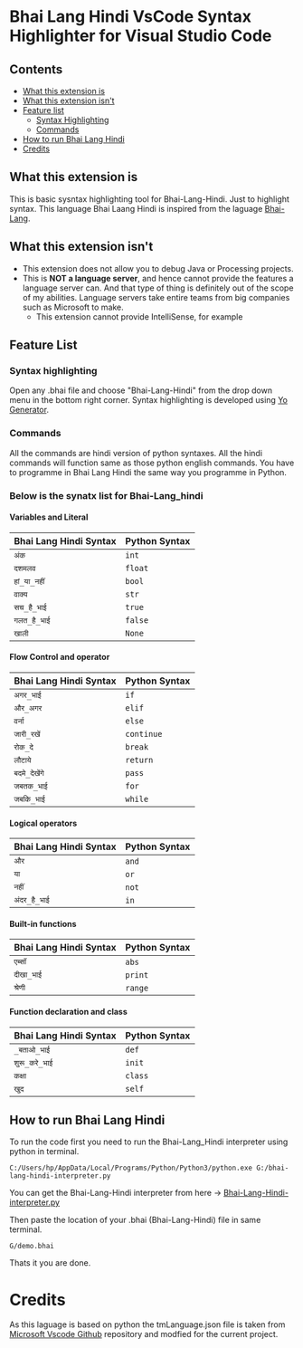 # Bhai Lang Hindi VsCode Syntax Highlighter for Visual Studio Code

## Contents

-   [What this extension is](#what-this-extension-is)
-   [What this extension isn't](#what-this-extension-isnt)
-   [Feature list](#feature-list)
    -   [Syntax Highlighting](#syntax-highlighting)
    -   [Commands](#commands)
-   [How to run Bhai Lang Hindi](#how-to-run-bhai-lang-hindi)
- [Credits](#credits)


## What this extension is

This is basic sysntax highlighting tool for Bhai-Lang-Hindi. Just to highlight syntax. This language Bhai Laang Hindi is inspired from the laguage [Bhai-Lang](https://bhailang.js.org/).


## What this extension isn't

-   This extension does not allow you to debug Java or Processing projects.
-   This is **NOT a language server**, and hence cannot provide the features a language server can. And that type of thing is definitely out of the scope of my abilities. Language servers take entire teams from big companies such as Microsoft to make.
    -   This extension cannot provide IntelliSense, for example

## Feature List

### Syntax highlighting

Open any .bhai file and choose "Bhai-Lang-Hindi" from the drop down menu in the bottom right corner. Syntax highlighting is developed using  [Yo Generator](https://yeoman.io/).


### Commands

All the commands are hindi version of python syntaxes. All the hindi commands will function  same as those python english commands.
You have to programme in Bhai Lang Hindi the same way you programme in Python.

### Below is the synatx list for Bhai-Lang_hindi

#### Variables and Literal

|Bhai Lang Hindi Syntax | Python Syntax |
|-----------------------|---------------|
|`अंक`|`int`|
|`दशमलव`|`float`|
|`हां_या_नहीं`|`bool`|
|`वाक्य`|`str`|
|`सच_है_भाई`|`true`|
|`गलत_है_भाई`|`false`|
|`खाली`|`None`|


#### Flow Control and operator

|Bhai Lang Hindi Syntax | Python Syntax |
|-----------------------|---------------|
|`अगर_भाई`|`if`|
|`और_अगर`|`elif`|
|`वर्ना`|`else`|
|`जारी_रखें`|`continue`|
|`रोक_दे`|`break`|
|`लौटाये`|`return`|
|`बदमे_देखेंगे`|`pass`|
|`जबतक_भाई`|`for`|
|`जबकि_भाई`|`while`|

#### Logical operators

|Bhai Lang Hindi Syntax | Python Syntax |
|-----------------------|---------------|
|`और`|`and`|
|`या`|`or`|
|`नहीं`|`not`|
|`अंदर_है_भाई`|`in`|

#### Built-in functions

|Bhai Lang Hindi Syntax | Python Syntax |
|-----------------------|---------------|
|`एब्सॉ`|`abs`|
|`दीखा_भाई`|`print`|
|`श्रेणी`|`range`|


#### Function declaration and class

|Bhai Lang Hindi Syntax | Python Syntax |
|-----------------------|---------------|
|`_बताओ_भाई`|`def`|
|`शुरू_करे_भाई`|`init`|
|`कक्षा`|`class`|
|`खुद`|`self`|

## How to run Bhai Lang Hindi

To run the code first you need to run the Bhai-Lang_Hindi interpreter using python in terminal.

`C:/Users/hp/AppData/Local/Programs/Python/Python3/python.exe G:/bhai-lang-hindi-interpreter.py`

You can get the Bhai-Lang-Hindi interpreter from here -> [Bhai-Lang-Hindi-interpreter.py](https://github.com/abdulrahilsheikh/Bhai-Lang-Hindi_Interpreter)

Then paste the location of your .bhai (Bhai-Lang-Hindi) file in same terminal.

`G/demo.bhai`

Thats it you are done.


# Credits

As this laguage is based on python the tmLanguage.json file is taken from [Microsoft Vscode Github](https://github.com/microsoft/vscode/blob/main/extensions/python/syntaxes/MagicPython.tmLanguage.json) repository and modfied for the current project.
